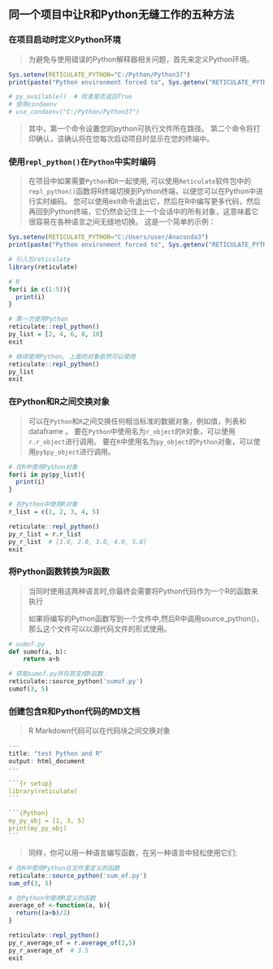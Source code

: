 ## 同一个项目中让R和Python无缝工作的五种方法

### 在项目启动时定义Python环境

> 为避免与使用错误的Python解释器相关问题，首先来定义Python环境。 

```R
Sys.setenv(RETICULATE_PYTHON="C:/Python/Python37")
print(paste("Python environment forced to", Sys.getenv("RETICULATE_PYTHON"))) 

# py_available()  # 检查是否返回True
# 使用condaenv
# use_condaenv("C:/Python/Python37")
```

> 其中，第一个命令设置您的python可执行文件所在路径。 第二个命令将打印确认，该确认将在您每次启动项目时显示在您的终端中。

### 使用``repl_python()``在``Python``中实时编码

> 在项目中如果需要``Python``和``R``一起使用, 可以使用``Reticulate``软件包中的``repl_python()``函数将R终端切换到Python终端，以便您可以在Python中进行实时编码。 您可以使用exit命令退出它，然后在R中编写更多代码，然后再回到Python终端，它仍然会记住上一个会话中的所有对象，这意味着它很容易在各种语言之间无缝地切换。 这是一个简单的示例：

```R
Sys.setenv(RETICULATE_PYTHON="C:/Users/user/Anaconda3")
print(paste("Python environment forced to", Sys.getenv("RETICULATE_PYTHON")))

# 引入包reticulate
library(reticulate)

# R
for(i in c(1:5)){
  print(i)
}

# 第一次使用Python
reticulate::repl_python()
py_list = [2, 4, 6, 8, 10]
exit

# 继续使用Python, 上面的对象依然可以使用
reticulate::repl_python()
py_list
exit
```



### 在Python和R之间交换对象

> 可以在``Python``和``R``之间交换任何相当标准的数据对象，例如值，列表和dataframe 。
> 要在``Python``中使用名为``r_object``的``R``对象，可以使用``r.r_object``进行调用。
> 要在``R``中使用名为``py_object``的``Python``对象，可以使用``py$py_object``进行调用。 

```R
# 在R中使用Python对象
for(i in py$py_list){
  print(i)
}

# 在Python中使用R对象
r_list = c(1, 2, 3, 4, 5)

reticulate::repl_python()
py_r_list = r.r_list
py_r_list  # [1.0, 2.0, 3.0, 4.0, 5.0]
exit
```



### 将Python函数转换为R函数

> 当同时使用这两种语言时,你最终会需要将Python代码作为一个R的函数来执行
>
> 如果将编写的Python函数写到一个文件中,然后R中调用source_python()，那么这个文件可以以源代码文件的形式使用。

```PYTHON
# sumof.py
def sumof(a, b):
    return a+b

# 获取sumof.py并将其变成R函数：
reticulate::source_python('sumof.py')
sumof(3, 5)
```



### 创建包含R和Python代码的MD文档

> R Markdown代码可以在代码块之间交换对象

````R
---
title: "test Python and R"
output: html_document
---

```{r setup}
library(reticulate)
```

```{Python}
my_py_obj = [1, 3, 5]
print(my_py_obj)
```
````

> 同样，你可以用一种语言编写函数，在另一种语言中轻松使用它们:

```R
# 在R中使用Python在文件里定义的函数
reticulate::source_python('sum_of.py')
sum_of(3, 5)

# 在Python中使用R定义的函数
average_of <-function(a, b){
  return((a+b)/2)
}

reticulate::repl_python()
py_r_average_of = r.average_of(2,5)
py_r_average_of  # 3.5
exit
```



